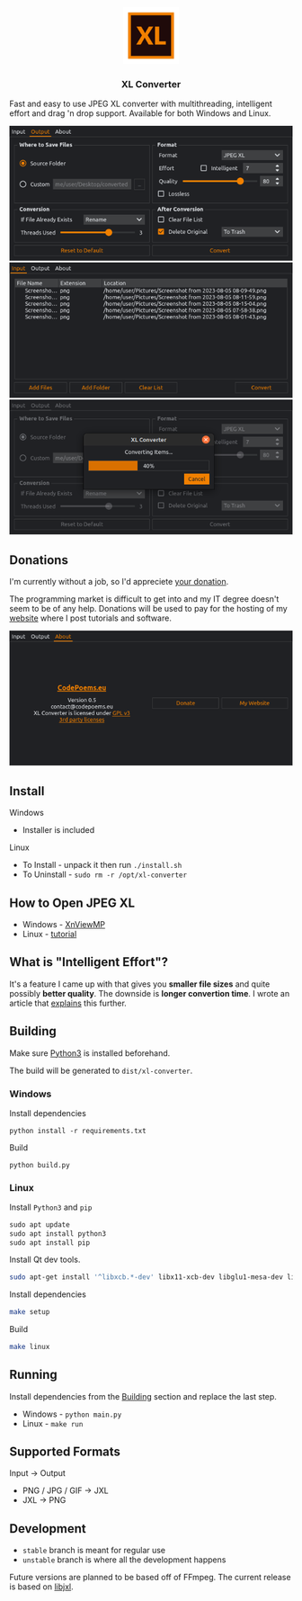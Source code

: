 <p align="center">
    <img src="icons/logo.svg" width="20%">
</p>
<h3 align="center">XL Converter</h3>

Fast and easy to use JPEG XL converter with multithreading, intelligent effort and drag 'n drop support. Available for both Windows and Linux.

![](screenshots/screenshot_0.png)
![](screenshots/screenshot_1.png)
![](screenshots/screenshot_2.png)

## Donations

I'm currently without a job, so I'd appreciete [your donation](https://liberapay.com/CodePoems).

The programming market is difficult to get into and my IT degree doesn't seem to be of any help. Donations will be used to pay for the hosting of my [website](https://codepoems.eu) where I post tutorials and software.

![](screenshots/screenshot_3.png)

## Install

Windows
- Installer is included

Linux
- To Install - unpack it then run `./install.sh`
- To Uninstall - `sudo rm -r /opt/xl-converter`

## How to Open JPEG XL

- Windows - [XnViewMP](https://www.xnview.com/en/)
- Linux - [tutorial](https://codepoems.eu/posts/how-to-open-jpeg-xl-images-on-linux/)

## What is "Intelligent Effort"?

It's a feature I came up with that gives you **smaller file sizes** and quite possibly **better quality**. The downside is **longer convertion time**. I wrote an article that [explains](https://codepoems.eu/posts/jpeg-xl-effort-setting-explained) this further.

## Building

Make sure [Python3](https://www.python.org/downloads/) is installed beforehand.

The build will be generated to `dist/xl-converter`.

### Windows

Install dependencies

```
python install -r requirements.txt
```

Build

```
python build.py
```

### Linux

Install `Python3` and `pip`

```
sudo apt update
sudo apt install python3
sudo apt install pip
```

Install Qt dev tools.

```bash
sudo apt-get install '^libxcb.*-dev' libx11-xcb-dev libglu1-mesa-dev libxrender-dev libxi-dev libxkbcommon-dev libxkbcommon-x11-dev
```

Install dependencies
```bash
make setup
```

Build

```bash
make linux
```

## Running

Install dependencies from the [Building](#building) section and replace the last step.

- Windows - `python main.py`
- Linux - `make run`

## Supported Formats

Input -> Output
- PNG / JPG / GIF -> JXL
- JXL -> PNG

## Development

- `stable` branch is meant for regular use
- `unstable` branch is where all the development happens

Future versions are planned to be based off of FFmpeg. The current release is based on [libjxl](https://github.com/libjxl/libjxl).